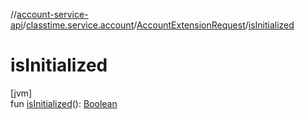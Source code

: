 //[account-service-api](../../../index.md)/[classtime.service.account](../index.md)/[AccountExtensionRequest](index.md)/[isInitialized](is-initialized.md)

# isInitialized

[jvm]\
fun [isInitialized](is-initialized.md)(): [Boolean](https://kotlinlang.org/api/latest/jvm/stdlib/kotlin/-boolean/index.html)
